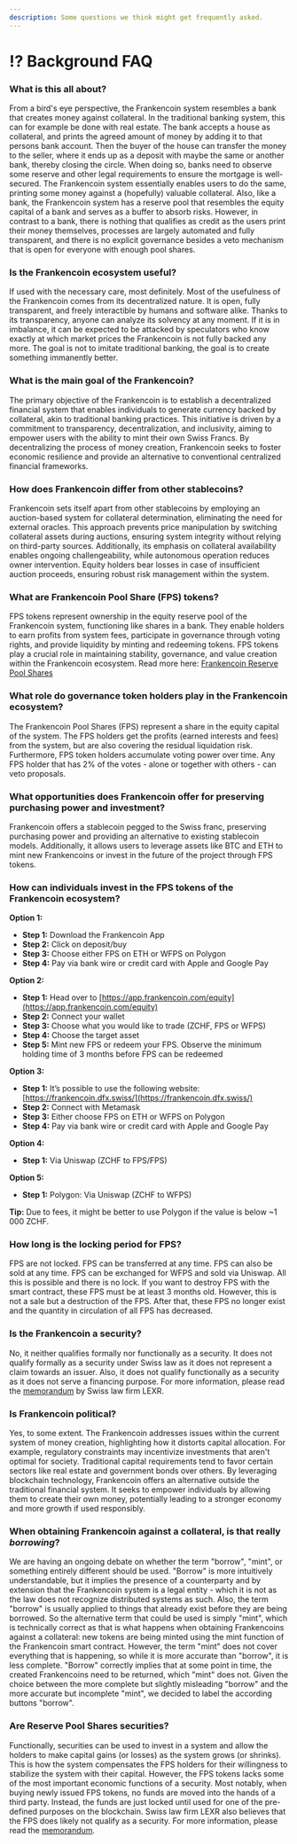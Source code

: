 ```yaml
---
description: Some questions we think might get frequently asked.
---
```


# ⁉️ Background FAQ

### What is this all about?

From a bird's eye perspective, the Frankencoin system resembles a bank that creates money against collateral. In the traditional banking system, this can for example be done with real estate. The bank accepts a house as collateral, and prints the agreed amount of money by adding it to that persons bank account. Then the buyer of the house can transfer the money to the seller, where it ends up as a deposit with maybe the same or another bank, thereby closing the circle. When doing so, banks need to observe some reserve and other legal requirements to ensure the mortgage is well-secured. The Frankencoin system essentially enables users to do the same, printing some money against a (hopefully) valuable collateral. Also, like a bank, the Frankencoin system has a reserve pool that resembles the equity capital of a bank and serves as a buffer to absorb risks. However, in contrast to a bank, there is nothing that qualifies as credit as the users print their money themselves, processes are largely automated and fully transparent, and there is no explicit governance besides a veto mechanism that is open for everyone with enough pool shares.

### Is the Frankencoin ecosystem useful?

If used with the necessary care, most definitely. Most of the usefulness of the Frankencoin comes from its decentralized nature. It is open, fully transparent, and freely interactible by humans and software alike. Thanks to its transparency, anyone can analyze its solvency at any moment. If it is in imbalance, it can be expected to be attacked by speculators who know exactly at which market prices the Frankencoin is not fully backed any more. The goal is not to imitate traditional banking, the goal is to create something immanently better.

### What is the main goal of the Frankencoin?

The primary objective of the Frankencoin is to establish a decentralized financial system that enables individuals to generate currency backed by collateral, akin to traditional banking practices. This initiative is driven by a commitment to transparency, decentralization, and inclusivity, aiming to empower users with the ability to mint their own Swiss Francs. By decentralizing the process of money creation, Frankencoin seeks to foster economic resilience and provide an alternative to conventional centralized financial frameworks.

### How does Frankencoin differ from other stablecoins?

Frankencoin sets itself apart from other stablecoins by employing an auction-based system for collateral determination, eliminating the need for external oracles. This approach prevents price manipulation by switching collateral assets during auctions, ensuring system integrity without relying on third-party sources. Additionally, its emphasis on collateral availability enables ongoing challengeability, while autonomous operation reduces owner intervention. Equity holders bear losses in case of insufficient auction proceeds, ensuring robust risk management within the system.

### What are Frankencoin Pool Share (FPS) tokens?

FPS tokens represent ownership in the equity reserve pool of the Frankencoin system, functioning like shares in a bank. They enable holders to earn profits from system fees, participate in governance through voting rights, and provide liquidity by minting and redeeming tokens. FPS tokens play a crucial role in maintaining stability, governance, and value creation within the Frankencoin ecosystem. Read more here: [Frankencoin Reserve Pool Shares](https://docs.frankencoin.com/reserve/pool-shares#reserve-pool-shares)

### What role do governance token holders play in the Frankencoin ecosystem?

The Frankencoin Pool Shares (FPS) represent a share in the equity capital of the system. The FPS holders get the profits (earned interests and fees) from the system, but are also covering the residual liquidation risk. Furthermore, FPS token holders accumulate voting power over time. Any FPS holder that has 2% of the votes - alone or together with others - can veto proposals.

### What opportunities does Frankencoin offer for preserving purchasing power and investment?

Frankencoin offers a stablecoin pegged to the Swiss franc, preserving purchasing power and providing an alternative to existing stablecoin models. Additionally, it allows users to leverage assets like BTC and ETH to mint new Frankencoins or invest in the future of the project through FPS tokens.

### How can individuals invest in the FPS tokens of the Frankencoin ecosystem?

**Option 1:**

* **Step 1:** Download the Frankencoin App
* **Step 2:** Click on deposit/buy
* **Step 3:** Choose either FPS on ETH or WFPS on Polygon
* **Step 4:** Pay via bank wire or credit card with Apple and Google Pay

**Option 2:**&#x20;

* **Step 1:** Head over to [https://app.frankencoin.com/equity](https://app.frankencoin.com/equity)
* **Step 2:** Connect your wallet
* **Step 3:** Choose what you would like to trade (ZCHF, FPS or WFPS)
* **Step 4:** Choose the target asset
* **Step 5:** Mint new FPS or redeem your FPS. Observe the minimum holding time of 3 months before FPS can be redeemed

**Option 3:**

* **Step 1:** It’s possible to use the following website: [https://frankencoin.dfx.swiss/](https://frankencoin.dfx.swiss/)
* **Step 2:** Connect with Metamask
* **Step 3:** Either choose FPS on ETH or WFPS on Polygon
* **Step 4:** Pay via bank wire or credit card with Apple and Google Pay

**Option 4:**

* **Step 1:** Via Uniswap (ZCHF to FPS/FPS)

**Option 5:**

* **Step 1:** Polygon: Via Uniswap (ZCHF to WFPS)

**Tip:** Due to fees, it might be better to use Polygon if the value is below \~1 000 ZCHF.

### How long is the locking period for FPS?

FPS are not locked. FPS can be transferred at any time. FPS can also be sold at any time. FPS can be exchanged for WFPS and sold via Uniswap. All this is possible and there is no lock. If you want to destroy FPS with the smart contract, these FPS must be at least 3 months old. However, this is not a sale but a destruction of the FPS. After that, these FPS no longer exist and the quantity in circulation of all FPS has decreased.

### Is the Frankencoin a security?

No, it neither qualifies formally nor functionally as a security. It does not qualify formally as a security under Swiss law as it does not represent a claim towards an issuer. Also, it does not qualify functionally as a security as it does not serve a financing purpose. For more information, please read the [memorandum](https://github.com/Frankencoin-ZCHF/www/blob/main/documents/ZCHF\_FPS\_Memo.pdf) by Swiss law firm LEXR.

### Is Frankencoin political?

Yes, to some extent. The Frankencoin addresses issues within the current system of money creation, highlighting how it distorts capital allocation. For example, regulatory constraints may incentivize investments that aren't optimal for society. Traditional capital requirements tend to favor certain sectors like real estate and government bonds over others. By leveraging blockchain technology, Frankencoin offers an alternative outside the traditional financial system. It seeks to empower individuals by allowing them to create their own money, potentially leading to a stronger economy and more growth if used responsibly.

### When obtaining Frankencoin against a collateral, is that really _borrowing_?

We are having an ongoing debate on whether the term "borrow", "mint", or something entirely different should be used. "Borrow" is more intuitively understandable, but it implies the presence of a counterparty and by extension that the Frankencoin system is a legal entity - which it is not as the law does not recognize distributed systems as such. Also, the term "borrow" is usually applied to things that already exist before they are being borrowed. So the alternative term that could be used is simply "mint", which is technically correct as that is what happens when obtaining Frankencoins against a collateral: new tokens are being minted using the mint function of the Frankencoin smart contract. However, the term "mint" does not cover everything that is happening, so while it is more accurate than "borrow", it is less complete. "Borrow" correctly implies that at some point in time, the created Frankencoins need to be returned, which "mint" does not. Given the choice between the more complete but slightly misleading "borrow" and the more accurate but incomplete "mint", we decided to label the according buttons "borrow".

### Are Reserve Pool Shares securities?

Functionally, securities can be used to invest in a system and allow the holders to make capital gains (or losses) as the system grows (or shrinks). This is how the system compensates the FPS holders for their willingness to stabilize the system with their capital. However, the FPS tokens lacks some of the most important economic functions of a security. Most notably, when buying newly issued FPS tokens, no funds are moved into the hands of a third party. Instead, the funds are just locked until used for one of the pre-defined purposes on the blockchain. Swiss law firm LEXR also believes that the FPS does likely not qualify as a security. For more information, please read the [memorandum](https://github.com/Frankencoin-ZCHF/www/blob/main/documents/ZCHF\_FPS\_Memo.pdf).
